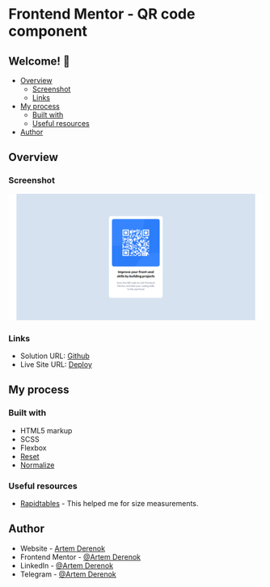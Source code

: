# Frontend Mentor - QR code component

## Welcome! 👋

- [Overview](#overview)
  - [Screenshot](#screenshot)
  - [Links](#links)
- [My process](#my-process)
  - [Built with](#built-with)
  - [Useful resources](#useful-resources)
- [Author](#author)

## Overview

### Screenshot

![Alt text](<FireShot Capture 001 - Frontend Mentor - QR code component - profound-sorbet-c5e5b4.netlify.app.png>)

### Links

- Solution URL: [Github](https://github.com/ArtemDerenok/qr-code-component-main)
- Live Site URL: [Deploy](https://profound-sorbet-c5e5b4.netlify.app/)

## My process

### Built with

- HTML5 markup
- SCSS
- Flexbox
- [Reset](https://meyerweb.com/eric/tools/css/reset/)
- [Normalize](https://necolas.github.io/normalize.css/)

### Useful resources

- [Rapidtables](https://www.rapidtables.org/ru/web/tools/pixel-ruler.html) - This helped me for size measurements.

## Author

- Website - [Artem Derenok](https://vermillion-bombolone-14caa7.netlify.app/)
- Frontend Mentor - [@Artem Derenok](https://www.frontendmentor.io/profile/ArtemDerenok)
- LinkedIn - [@Artem Derenok](https://www.linkedin.com/in/artem-derenok-78ba6823b?lipi=urn%3Ali%3Apage%3Ad_flagship3_profile_view_base_contact_details%3BgDz3JUnCS5ywuJw8WKJQcw%3D%3D)
- Telegram - [@Artem Derenok](https://t.me/ARTD95)
